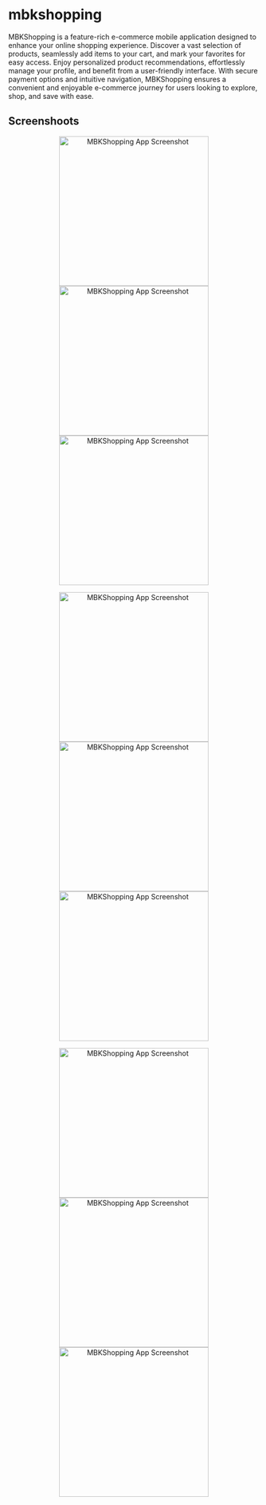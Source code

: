 # mbkshopping

MBKShopping is a feature-rich e-commerce mobile application designed to enhance your online shopping experience. Discover a vast selection of products, seamlessly add items to your cart, and mark your favorites for easy access. Enjoy personalized product recommendations, effortlessly manage your profile, and benefit from a user-friendly interface. With secure payment options and intuitive navigation, MBKShopping ensures a convenient and enjoyable e-commerce journey for users looking to explore, shop, and save with ease.

## Screenshoots
<p align="center">
<img src="assets/1577120B-2F86-47D5-8793-BD6828033A50.jpeg" alt="MBKShopping App Screenshot" width="300"/>
<img src="assets/3FA97785-0AD1-4E31-B8CA-C00FA98FB2F4.jpeg" alt="MBKShopping App Screenshot" width="300"/>
<img src="assets/FEBFD083-A585-4C08-A8EE-B32375E48B4E.jpeg" alt="MBKShopping App Screenshot" width="300"/>
</p>
<p align="center">
<img src="assets/1577120B-2F86-47D5-8793-BD6828033A50.jpeg" alt="MBKShopping App Screenshot" width="300"/>
<img src="assets/5C81A721-7FC2-4CAC-81A6-1F746C3F8283.jpeg" alt="MBKShopping App Screenshot" width="300"/>
<img src="assets/76B17643-483D-4702-8784-08463E7A4587.jpeg" alt="MBKShopping App Screenshot" width="300"/>

</p>
<p align="center">
<img src="assets/A725708B-D691-47E7-AEA2-D8EC24EF014D.jpeg.jpeg" alt="MBKShopping App Screenshot" width="300"/>
<img src="assets/A844CF63-6AC2-4EC2-9F30-632376492B21.jpeg" alt="MBKShopping App Screenshot" width="300"/>
<img src="assets/C6333035-5AF4-46FF-BD60-A66DCEBC4827.jpeg" alt="MBKShopping App Screenshot" width="300"/>

</p>
